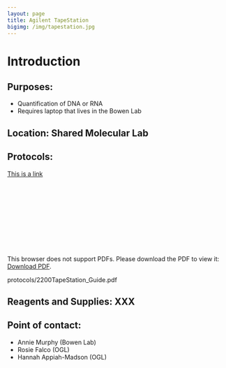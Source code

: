 ```yaml
---
layout: page
title: Agilent TapeStation
bigimg: /img/tapestation.jpg
---
```

# Introduction

## Purposes:
- Quantification of DNA or RNA
- Requires laptop that lives in the Bowen Lab

## Location: Shared Molecular Lab

## Protocols: 

[This is a link](https://raw.githubusercontent.com/NUMSC-CoreFacility/sharedLabSpace/gh-pages/protocols/2200Tapestaion_Guide.pdf)

<object data="https://raw.githubusercontent.com/NUMSC-CoreFacility/sharedLabSpace/gh-pages/protocols/2200Tapestaion_Guide.pdf" type="application/pdf" width="700px" height="700px">
    <embed src="https://raw.githubusercontent.com/NUMSC-CoreFacility/sharedLabSpace/gh-pages/protocols/2200Tapestaion_Guide.pdf">
        <p>This browser does not support PDFs. Please download the PDF to view it: <a href="https://raw.githubusercontent.com/NUMSC-CoreFacility/sharedLabSpace/gh-pages/protocols/2200Tapestaion_Guide.pdf">Download PDF</a>.</p>
    </embed>
</object>

protocols/2200TapeStation_Guide.pdf

## Reagents and Supplies: XXX

## Point of contact:
- Annie Murphy (Bowen Lab)
- Rosie Falco (OGL)
- Hannah Appiah-Madson (OGL)
